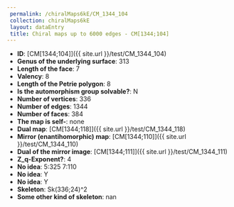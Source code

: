 ```yaml
--- 
 permalink: /chiralMaps6kE/CM_1344_104 
 collection: chiralMaps6kE
 layout: dataEntry
 title: Chiral maps up to 6000 edges - CM[1344;104]
---
```


- **ID**: [CM[1344;104]]({{ site.url }}/test/CM_1344_104)
- **Genus of the underlying surface**: 313
- **Length of the face**: 7
- **Valency**: 8
- **Length of the Petrie polygon**: 8
- **Is the automorphism group solvable?**: N
- **Number of vertices**: 336
- **Number of edges**: 1344
- **Number of faces**: 384
- **The map is self-**: none
- **Dual map**: [CM[1344;118]]({{ site.url }}/test/CM_1344_118)
- **Mirror (enantihomorphic) map**: [CM[1344;110]]({{ site.url }}/test/CM_1344_110)
- **Dual of the mirror image**: [CM[1344;111]]({{ site.url }}/test/CM_1344_111)
- **Z_q-Exponent?**: 4
- **No idea**:  5:325 7:110
- **No idea**: Y
- **No idea**: Y
- **Skeleton**: Sk(336;24)^2
- **Some other kind of skeleton**: nan
